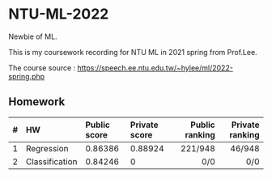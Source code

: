 # NTU-ML-2022
Newbie of ML.

This is my coursework recording for NTU ML in 2021 spring from Prof.Lee.

The course source : https://speech.ee.ntu.edu.tw/~hylee/ml/2022-spring.php

## Homework
|# |HW|Public score|Private score|Public ranking|Private ranking|
| ------ |:------|:----|:-----|-----:|-----:|
|1 |Regression|0.86386|0.88924|221/948|46/948|
|2 |Classification|0.84246|0|0/0|0/0|
